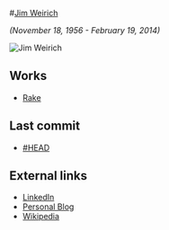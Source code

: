<!-- Name linked to the github page -->
#[Jim Weirich](https://github.com/jimweirich)

<!-- Date of birth and death -->
_(November 18, 1956 - February 19, 2014)_ 

<!-- Avatar -->
![Jim Weirich](https://0.gravatar.com/avatar/b2e519cf5d98262296c37f3d01cb1cf0?d=https%3A%2F%2Fidenticons.github.com%2F621c090c3a61c6809130675a63897a0f.png&r=x&s=140)

<!-- Well known works -->
## Works
 * [Rake](https://github.com/jimweirich/rake)

## Last commit
<!-- Last commit on github -->
 * [#HEAD](https://github.com/jimweirich/wyriki/commit/d28fac7f18aeacb00d8ad3460a0a5a901617c2d4)

## External links
<!-- External links -->
 * [LinkedIn](http://www.linkedin.com/in/jimweirich)
 * [Personal Blog](http://onestepback.org/)
 * [Wikipedia](http://en.wikipedia.org/wiki/Jim_Weirich)
